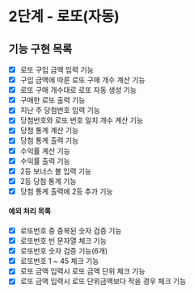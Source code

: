 # 2단계 - 로또(자동)

## 기능 구현 목록
* [X] 로또 구입 금액 입력 기능
* [X] 구입 금액에 따른 로또 구매 개수 계산 기능
* [X] 로또 구매 개수대로 로또 자동 생성 기능
* [X] 구매한 로또 출력 기능
* [X] 지난 주 당첨번호 입력 기능
* [X] 당첨번호와 로또 번호 일치 개수 계산 기능
* [X] 당첨 통계 계산 기능
* [X] 당첨 통계 출력 기능
* [X] 수익률 계산 기능
* [X] 수익률 출력 기능 
* [X] 2등 보너스 볼 입력 기능
* [X] 2등 당첨 통계 기능
* [X] 당첨 통계 출력에 2등 추가 기능

#### 예외 처리 목록
* [X] 로또번호 중 중복된 숫자 검증 기능
* [X] 로또번호 빈 문자열 체크 기능
* [X] 로또번호 숫자 검증 기능(6개) 
* [X] 로또번호 1 ~ 45 체크 기능
* [X] 로또 금액 입력시 로또 금액 단위 체크 기능
* [X] 로또 금액 입력시 로또 단위금액보다 작을 경우 체크 기능
